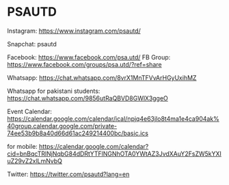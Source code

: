 # PSAUTD
Instagram: https://www.instagram.com/psautd/

Snapchat: psautd

Facebook: https://www.facebook.com/psa.utd/
FB Group: https://www.facebook.com/groups/psa.utd/?ref=share

Whatsapp: https://chat.whatsapp.com/8vrX1MnTFVvArHGyUxihMZ

Whatsapp for pakistani students: https://chat.whatsapp.com/9856utRaQBVD8GWlX3ggeO

Event Calendar: https://calendar.google.com/calendar/ical/npjq4e63jlo8t4ma1e4ca904ak%40group.calendar.google.com/private-74ee53b9b8a40d66d61ac249214400bc/basic.ics

for mobile: https://calendar.google.com/calendar?cid=bnBqcTRlNjNqbG84dDRtYTFlNGNhOTA0YWtAZ3JvdXAuY2FsZW5kYXIuZ29vZ2xlLmNvbQ

Twitter: https://twitter.com/psautd?lang=en
